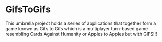 # GifsToGifs

This umbrella project holds a series of applications that together form a game
known as Gifs to Gifs which is a multiplayer turn-based game resembling
Cards Against Humanity or Apples to Apples but with GIFS!!!